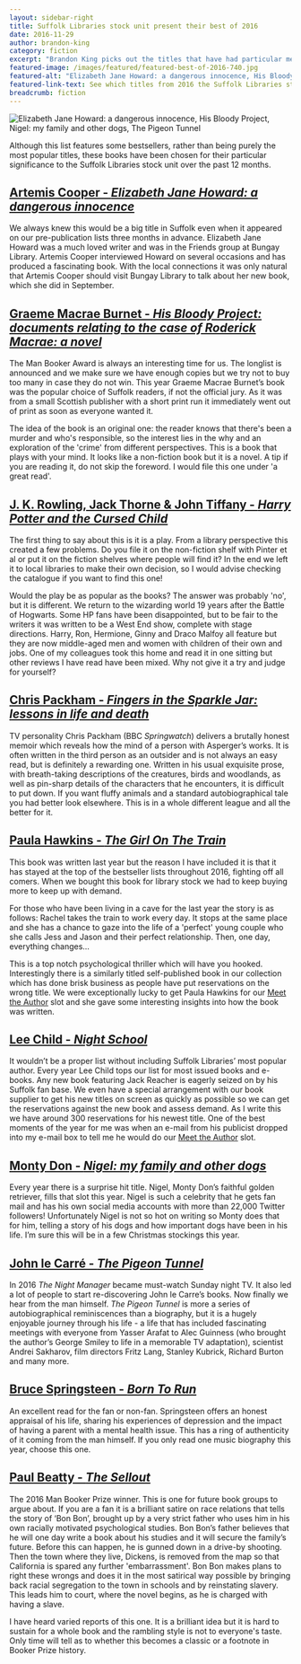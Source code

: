 ```yaml
---
layout: sidebar-right
title: Suffolk Libraries stock unit present their best of 2016
date: 2016-11-29
author: brandon-king
category: fiction
excerpt: "Brandon King picks out the titles that have had particular meaning for the Suffolk Libraries stock unit this year"
featured-image: /images/featured/featured-best-of-2016-740.jpg
featured-alt: "Elizabeth Jane Howard: a dangerous innocence, His Bloody Project, Nigel: my family and other dogs, The Pigeon Tunnel"
featured-link-text: See which titles from 2016 the Suffolk Libraries stock team will remember in years to come.
breadcrumb: fiction
---
```


![Elizabeth Jane Howard: a dangerous innocence, His Bloody Project, Nigel: my family and other dogs, The Pigeon Tunnel](/images/featured/featured-best-of-2016.jpg)

Although this list features some bestsellers, rather than being purely the most popular titles, these books have been chosen for their particular significance to the Suffolk Libraries stock unit over the past 12 months.

<h2><a href="https://suffolk.spydus.co.uk/cgi-bin/spydus.exe/ENQ/OPAC/BIBENQ?BRN=2023056">Artemis Cooper - <cite>Elizabeth Jane Howard: a dangerous innocence</cite></a></h2>

We always knew this would be a big title in Suffolk even when it appeared on our pre-publication lists three months in advance. Elizabeth Jane Howard was a much loved writer and was in the Friends group at Bungay Library. Artemis Cooper interviewed Howard on several occasions and has produced a fascinating book. With the local connections it was only natural that Artemis Cooper should visit Bungay Library to talk about her new book, which she did in September.

<h2><a href="https://suffolk.spydus.co.uk/cgi-bin/spydus.exe/ENQ/OPAC/BIBENQ?BRN=1854490">Graeme Macrae Burnet - <cite>His Bloody Project: documents relating to the case of Roderick Macrae: a novel</cite></a></h2>

The Man Booker Award is always an interesting time for us. The longlist is announced and we make sure we have enough copies but we try not to buy too many in case they do not win. This year Graeme Macrae Burnet’s book was the popular choice of Suffolk readers, if not the official jury. As it was from a small Scottish publisher with a short print run it immediately went out of print as soon as everyone wanted it.

The idea of the book is an original one: the reader knows that there's been a murder and who's responsible, so the interest lies in the why and an exploration of the 'crime' from different perspectives. This is a book that plays with your mind. It looks like a non-fiction book but it is a novel. A tip if you are reading it, do not skip the foreword. I would file this one under 'a great read'.

<h2><a href="https://suffolk.spydus.co.uk/cgi-bin/spydus.exe/ENQ/OPAC/BIBENQ?BRN=1968749">J. K. Rowling, Jack Thorne &amp; John Tiffany - <cite>Harry Potter and the Cursed Child</cite></a></h2>

The first thing to say about this is it is a play. From a library perspective this created a few problems. Do you file it on the non-fiction shelf with Pinter et al or put it on the fiction shelves where people will find it? In the end we left it to local libraries to make their own decision, so I would advise checking the catalogue if you want to find this one!

Would the play be as popular as the books? The answer was probably 'no', but it is different. We return to the wizarding world 19 years after the Battle of Hogwarts. Some HP fans have been disappointed, but to be fair to the writers it was written to be a West End show, complete with stage directions. Harry, Ron, Hermione, Ginny and Draco Malfoy all feature but they are now middle-aged men and women with children of their own and jobs. One of my colleagues took this home and read it in one sitting but other reviews I have read have been mixed. Why not give it a try and judge for yourself?

<h2><a href="https://suffolk.spydus.co.uk/cgi-bin/spydus.exe/ENQ/OPAC/BIBENQ?ENTRY=fingers+in+the+sparkle+jar&ENTRY_NAME=BS&ENTRY_TYPE=K&SEARCH_FORM=%2Fcgi-bin%2Fspydus.exe%2FMSGTRN%2FOPAC%2FBSEARCH%3FHOMEPRMS%3DBSEARCHPARAMS&SORTS=SQL_REL_TITLE&ISGLB=0&GQ=fingers+in+the+sparkle+jar">Chris Packham - <cite>Fingers in the Sparkle Jar: lessons in life and death</cite></a></h2>

TV personality Chris Packham (BBC <cite>Springwatch</cite>) delivers a brutally honest memoir which reveals how the mind of a person with Asperger’s works. It is often written in the third person as an outsider and is not always an easy read, but is definitely a rewarding one. Written in his usual exquisite prose, with breath-taking descriptions of the creatures, birds and woodlands, as well as pin-sharp details of the characters that he encounters, it is difficult to put down. If you want fluffy animals and a standard autobiographical tale you had better look elsewhere. This is in a whole different league and all the better for it.

<h2><a href="https://suffolk.spydus.co.uk/cgi-bin/spydus.exe/ENQ/OPAC/BIBENQ?BRN=1698601">Paula Hawkins - <cite>The Girl On The Train</cite></a></h2>

This book was written last year but the reason I have included it is that it has stayed at the top of the bestseller lists throughout 2016, fighting off all comers. When we bought this book for library stock we had to keep buying more to keep up with demand.

For those who have been living in a cave for the last year the story is as follows: Rachel takes the train to work every day. It stops at the same place and she has a chance to gaze into the life of a 'perfect' young couple who she calls Jess and Jason and their perfect relationship. Then, one day, everything changes...

This is a top notch psychological thriller which will have you hooked. Interestingly there is a similarly titled self-published book in our collection which has done brisk business as people have put reservations on the wrong title. We were exceptionally lucky to get Paula Hawkins for our [Meet the Author](/meet-the-author/meet-the-author-paula-hawkins/) slot and she gave some interesting insights into how the book was written.

<h2><a href="https://suffolk.spydus.co.uk/cgi-bin/spydus.exe/ENQ/OPAC/BIBENQ?ENTRY=lee+child+night+school&ENTRY_NAME=BS&ENTRY_TYPE=K&SEARCH_FORM=%2Fcgi-bin%2Fspydus.exe%2FMSGTRN%2FOPAC%2FBSEARCH%3FHOMEPRMS%3DBSEARCHPARAMS&SORTS=SQL_REL_TITLE&ISGLB=0&GQ=lee+child+night+school">Lee Child - <cite>Night School</cite></a></h2>

It wouldn’t be a proper list without including Suffolk Libraries’ most popular author. Every year Lee Child tops our list for most issued books and e-books. Any new book featuring Jack Reacher is eagerly seized on by his Suffolk fan base. We even have a special arrangement with our book supplier to get his new titles on screen as quickly as possible so we can get the reservations against the new book and assess demand. As I write this we have around 300 reservations for his newest title. One of the best moments of the year for me was when an e-mail from his publicist dropped into my e-mail box to tell me he would do our [Meet the Author](/meet-the-author/meet-the-author-lee-child/) slot.

<h2><a href="https://suffolk.spydus.co.uk/cgi-bin/spydus.exe/ENQ/OPAC/BIBENQ?BRN=2022953">Monty Don - <cite>Nigel: my family and other dogs</cite></a></h2>

Every year there is a surprise hit title. Nigel, Monty Don’s faithful golden retriever, fills that slot this year. Nigel is such a celebrity that he gets fan mail and has his own social media accounts with more than 22,000 Twitter followers! Unfortunately Nigel is not so hot on writing so Monty does that for him, telling a story of his dogs and how important dogs have been in his life. I’m sure this will be in a few Christmas stockings this year.

<h2><a href="https://suffolk.spydus.co.uk/cgi-bin/spydus.exe/ENQ/OPAC/BIBENQ?ENTRY=the+pigeon+tunnel&ENTRY_NAME=BS&ENTRY_TYPE=K&SEARCH_FORM=%2Fcgi-bin%2Fspydus.exe%2FMSGTRN%2FOPAC%2FBSEARCH%3FHOMEPRMS%3DBSEARCHPARAMS&SORTS=SQL_REL_TITLE&ISGLB=0&GQ=the+pigeon+tunnel">John le Carré - <cite>The Pigeon Tunnel</cite></a></h2>

In 2016 <cite>The Night Manager</cite> became must-watch Sunday night TV. It also led a lot of people to start re-discovering John le Carre’s books. Now finally we hear from the man himself. <cite>The Pigeon Tunnel</cite> is more a series of autobiographical reminiscences than a biography, but it is a hugely enjoyable journey through his life - a life that has included fascinating meetings with everyone from Yasser Arafat to Alec Guinness (who brought the author’s George Smiley to life in a memorable TV adaptation), scientist Andrei Sakharov, film directors Fritz Lang, Stanley Kubrick, Richard Burton and many more.

<h2><a href="https://suffolk.spydus.co.uk/cgi-bin/spydus.exe/ENQ/OPAC/BIBENQ?BRN=2037395">Bruce Springsteen - <cite>Born To Run</cite></a></h2>

An excellent read for the fan or non-fan. Springsteen offers an honest appraisal of his life, sharing his experiences of depression and the impact of having a parent with a mental health issue. This has a ring of authenticity of it coming from the man himself. If you only read one music biography this year, choose this one.

<h2><a href="https://suffolk.spydus.co.uk/cgi-bin/spydus.exe/ENQ/OPAC/BIBENQ?BRN=1962966">Paul Beatty - <cite>The Sellout</cite></a></h2>

The 2016 Man Booker Prize winner. This is one for future book groups to argue about. If you are a fan it is a brilliant satire on race relations that tells the story of ‘Bon Bon’, brought up by a very strict father who uses him in his own racially motivated psychological studies. Bon Bon’s father believes that he will one day write a book about his studies and it will secure the family’s future. Before this can happen, he is gunned down in a drive-by shooting. Then the town where they live, Dickens, is removed from the map so that California is spared any further 'embarrassment'. Bon Bon makes plans to right these wrongs and does it in the most satirical way possible by bringing back racial segregation to the town in schools and by reinstating slavery. This leads him to court, where the novel begins, as he is charged with having a slave.

I have heard varied reports of this one. It is a brilliant idea but it is hard to sustain for a whole book and the rambling style is not to everyone's taste. Only time will tell as to whether this becomes a classic or a footnote in Booker Prize history.
